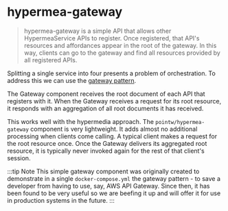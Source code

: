 # hypermea-gateway

> hypermea-gateway is a simple API that allows other HypermeaService APIs to register. Once registered, that API's resources and affordances appear in the root of the gateway. In this way, clients can go to the gateway and find all resources provided by all registered APIs.

<portfolio-repos name="hypermea-gateway" github docker />

Splitting a single service into four presents a problem of orchestration.  To address this we can use the [gateway pattern](https://www.geeksforgeeks.org/api-gateway-patterns-in-microservices/).

The Gateway component receives the root document of each API that registers with it.  When the Gateway receives a request for its root resource, it responds with an aggregation of all root documents it has received.

<centered-image src="/img/gateway-pattern.svg" width="600" rounded />

This works well with the hypermedia approach.  The `pointw/hypermea-gateway` component is very lightweight.  It adds almost no additional processing when clients come calling.  A typical client makes a request for the root resource once. Once the Gateway delivers its aggregated root resource, it is typically never invoked again for the rest of that client's session. 

:::tip Note
This simple gateway component was originally created to demonstrate in a single `docker-compose.yml` the gateway pattern - to save a developer from having to use, say, AWS API Gateway.  Since then, it has been found to be very useful so we are beefing it up and will offer it for use in production systems in the future.
:::
